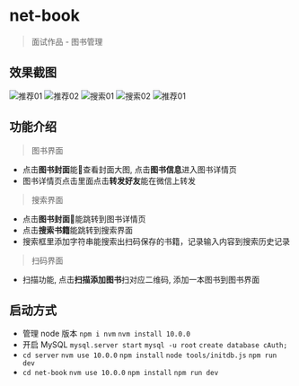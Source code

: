 # net-book

> 面试作品 - 图书管理

## 效果截图

![推荐01](https://i.loli.net/2019/01/11/5c3777be4ecb3.png)
![推荐02](https://i.loli.net/2019/01/11/5c37783cd8840.png)
![搜索01](https://i.loli.net/2019/01/11/5c377859b5fd8.png)
![搜索02](https://i.loli.net/2019/01/11/5c37787ab3246.png)
![推荐01](https://i.loli.net/2019/01/11/5c377898e5bd0.png)

## 功能介绍

> 图书界面

* 点击**图书封面**能查看封面大图, 点击**图书信息**进入图书详情页
* 图书详情页点击里面点击**转发好友**能在微信上转发

> 搜索界面

* 点击**图书封面**能跳转到图书详情页
* 点击**搜索书籍**能跳转到搜索界面
* 搜索框里添加字符串能搜索出扫码保存的书籍，记录输入内容到搜索历史记录

> 扫码界面

* 扫描功能, 点击**扫描添加图书**扫对应二维码, 添加一本图书到图书界面

## 启动方式

* 管理 node 版本 `npm i nvm` `nvm install 10.0.0`
* 开启 MySQL `mysql.server start` `mysql -u root` `create database cAuth;`
* `cd server` `nvm use 10.0.0` `npm install` `node tools/initdb.js` `npm run dev`
* `cd net-book` `nvm use 10.0.0` `npm install` `npm run dev`

<!--
## static 目录

> 图书扫码用到的二维码

## 插件和使用的技术

> mpvue

```console
nvm use 10.0.0
npm i vue -g
vue init mpvue/mpvue-quickstart net-book
```

> Scss

```console
npm install sass-loader node-sass -D
```

> koa

```console
npm i koa -S
npm i koa-router -S
```

> mysql

```console
brew install mysql
npm install nodemon -g
mysql.server start
mysql -u root
mysql> create database cAuth;
```

> ESLint

* **package.json**

```json
"scripts": {
  "lint": "eslint --ext .js,.vue src"
}
```

```console
npm run lint
```

> 将 vuex 中的数据持久化到本地 [使用 vuex-persistedstate](https://github.com/robinvdvleuten/vuex-persistedstate)

```console
npm install vuex-persistedstate
```

> 用户中心登录界面

* 小程序客户端腾讯云增强 SDK, 会话服务 [获取用户信息 wafer2-client-sdk](https://github.com/tencentyun/wafer-client-sdk/)

```console
npm install wafer2-client-sdk -S
```

> 星星组件

* **components/Rate.vue** [星星组件 vue-tiny-rate](https://github.com/shengxinjing/vue-tiny-rate)

## 上线流程

* [Development Environment request Domain Name](https://qod21e5e.qcloud.la)
  **config.js**
* **server/config.js**
* 微信工具 -> 上传测试代码 -> 除'智能上传'全打钩,登录小程序管理后台 - 开发管理 - 开发版本 就可以找到刚提交上传的版本了
* [操作](https://console.cloud.tencent.com/lav2/dev)
* ganehank.xyz
* imoocinterview.xyz
* MyAdmin user [生产环境](https://console.qcloud.com/lav2/production) user: root pass: 一只
* mysql: `use cAuth;` `show create table books;` `show create table comments;`
* MyAdmin create database, copy mysql iTerm command
* localhost, iTerm: `nslookup localhost`

## 问题

1. phpMyAdmin 服务器为 Localhost
2. 代码部署没有上传记录
3. 微信小程序无法运行 -->
